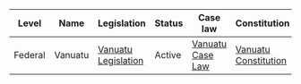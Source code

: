 | Level | Name | Legislation | Status | Case law | Constitution |
|---|---|---|---|---|---|
| Federal | Vanuatu | [Vanuatu Legislation](https://www.vanuatu.gov.vu/legislation) | Active | [Vanuatu Case Law](https://www.vanuatu.gov.vu/case-law) | [Vanuatu Constitution](https://www.vanuatu.gov.vu/constitution) |